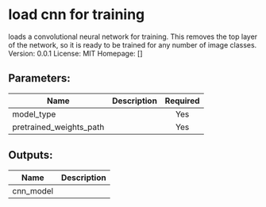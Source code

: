 # load cnn for training
loads a convolutional neural network for training.  This removes the top layer of the network, so it is ready to be trained for any number of image classes.
Version: 0.0.1
License: MIT
Homepage: []

## Parameters:
Name|Description|Required
---|---|:---:
model_type||Yes
pretrained_weights_path||Yes

## Outputs:
Name|Description
---|---
cnn_model|
